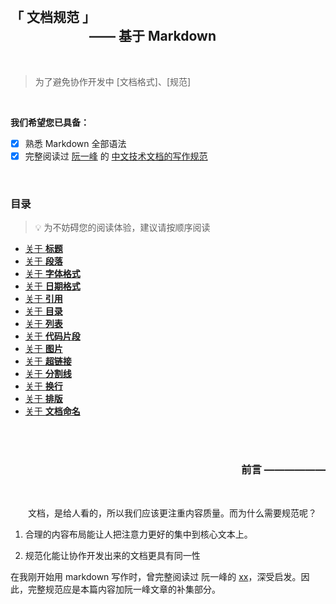 <br>

## 「 文档规范 」 <div>&emsp;&emsp;&emsp;&emsp;&emsp;&emsp;—— 基于 Markdown</div>

<br>

> 为了避免协作开发中 \[文档格式\]、\[规范\]

<br>

**我们希望您已具备：**

- [x] 熟悉 Markdown 全部语法
- [x] 完整阅读过 <u>阮一峰</u> 的 [中文技术文档的写作规范](https://github.com/ruanyf/document-style-guide)

<br>

### 目录

> 💡 为不妨碍您的阅读体验，建议请按顺序阅读

- [关于 **标题**](docs/title.md)
- [关于 **段落**]()
- [关于 **字体格式**]()
- [关于 **日期格式**]()
- [关于 **引用**]()
- [关于 **目录**]()
- [关于 **列表**]()
- [关于 **代码片段**]()
- [关于 **图片**]()
- [关于 **超链接**]()
- [关于 **分割线**]()
- [关于 **换行**]()
- [关于 **排版**]()
- [关于 **文档命名**]()

<br><br>

<h3 align="right">前言 ——————</h3>

<br>

&emsp;&emsp;文档，是给人看的，所以我们应该更注重内容质量。而为什么需要规范呢？

1. 合理的内容布局能让人把注意力更好的集中到核心文本上。

2. 规范化能让协作开发出来的文档更具有同一性

在我刚开始用 markdown 写作时，曾完整阅读过 阮一峰的 [xx]()，深受启发。因此，完整规范应是本篇内容加阮一峰文章的补集部分。
